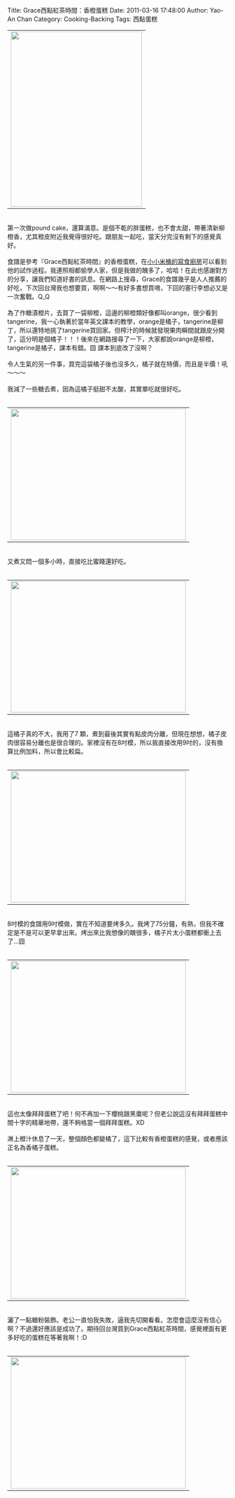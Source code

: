 Title: Grace西點紅茶時間：香橙蛋糕
Date: 2011-03-16 17:48:00
Author: Yao-An Chan
Category: Cooking-Backing
Tags: 西點蛋糕


<div class='post'>
<center><table style="width: auto;"><tbody><tr><td><a href="https://picasaweb.google.com/lh/photo/gMe2uW8jNEfBzOGloa3uaA?feat=embedwebsite"><img height="400" src="https://lh3.googleusercontent.com/_mvtDPM7iODU/TXvnclOx_nI/AAAAAAAAJ-s/GGsiyNCFCKc/s400/P1010705.jpg" width="300" /></a></td></tr></tbody></table></center><br />第一次做pound cake，還算滿意。是個不乾的胖蛋糕，也不會太甜，帶著清新柳橙香，尤其橙皮附近我覺得很好吃。跟朋友一起吃，當天分完沒有剩下的感覺真好。<br /><br />食譜是參考『Grace西點紅茶時間』的香橙蛋糕，在<a href="http://www.wretch.cc/blog/mitong/22949269">小小米桶的寫食廚房</a>可以看到他的試作過程。我連照相都偷學人家，但是我做的醜多了，哈哈！在此也感謝對方的分享，讓我們知道好書的訊息。在網路上搜尋，Grace的食譜幾乎是人人推薦的好吃，下次回台灣我也想要買，啊啊～～有好多書想買唷，下回的塞行李想必又是一次奮戰。Q_Q<br /><br />為了作糖漬橙片，去買了一袋柳橙，這邊的柳橙類好像都叫orange，很少看到tangerine，我一心執著於當年英文課本的教學，orange是橘子，tangerine是柳丁，所以還特地挑了tangerine買回家。但榨汁的時候就發現果肉瞬間就跟皮分開了，這分明是個橘子！！！後來在網路搜尋了一下，大家都說orange是柳橙，tangerine是橘子，課本有錯。囧 課本到底改了沒啊？<br /><br />令人生氣的另一件事，買完這袋橘子後也沒多久，橘子就在特價，而且是半價！吼～～～<br /><br />我減了一些糖去煮，因為這橘子挺甜不太酸，其實單吃就很好吃。<br /><br /><center><table style="width: auto;"><tbody><tr><td><a href="https://picasaweb.google.com/lh/photo/Z0hsuQUdrnTlal1uLUxm6w?feat=embedwebsite"><img height="300" src="https://lh5.googleusercontent.com/_mvtDPM7iODU/TXvnZ31qGuI/AAAAAAAAJ-U/2OPPbPHhguU/s400/P1010692.jpg" width="400" /></a></td></tr></tbody></table></center><br />又煮又悶一個多小時，直接吃比蜜餞還好吃。<br /><br /><center><table style="width: auto;"><tbody><tr><td><a href="https://picasaweb.google.com/lh/photo/sMVvNOwWtkY1tEYwHVJ1bA?feat=embedwebsite"><img height="300" src="https://lh6.googleusercontent.com/_mvtDPM7iODU/TXvnavcoMtI/AAAAAAAAJ-c/3vZQExWi15c/s400/P1010695.jpg" width="400" /></a></td></tr></tbody></table></center><br />這橘子真的不大，我用了7 顆，煮到最後其實有點皮肉分離，但現在想想，橘子皮肉很容易分離也是很合理的。家裡沒有在8吋模，所以我直接改用9吋的，沒有換算比例加料，所以會比較扁。<br /><br /><center><table style="width: auto;"><tbody><tr><td><a href="https://picasaweb.google.com/lh/photo/R29y4ucQzqYvVDoRR2FCWQ?feat=embedwebsite"><img height="300" src="https://lh5.googleusercontent.com/_mvtDPM7iODU/TXvnZrSvJQI/AAAAAAAAJ-Q/wV7kPm5-9fc/s400/P1010691.jpg" width="400" /></a></td></tr></tbody></table></center><br />8吋模的食譜用9吋模做，實在不知道要烤多久。我烤了75分鐘，有熟，但我不確定是不是可以更早拿出來。烤出來比我想像的醜很多，橘子片太小蛋糕都衝上去了...囧<br /><br /><center><table style="width: auto;"><tbody><tr><td><a href="https://picasaweb.google.com/lh/photo/LTT3wzsvrw3s4nCkRdvQQA?feat=embedwebsite"><img height="300" src="https://lh4.googleusercontent.com/_mvtDPM7iODU/TXvnb8j5tfI/AAAAAAAAJ-g/NDJQvGvw2V4/s400/P1010697.jpg" width="400" /></a></td></tr></tbody></table></center><br />這也太像拜拜蛋糕了吧！何不再加一下櫻桃跟黑棗呢？但老公說這沒有拜拜蛋糕中間十字的精華地帶，還不夠格當一個拜拜蛋糕。XD<br /><br />淋上橙汁休息了一天，整個顏色都變橘了，這下比較有香橙蛋糕的感覺，或者應該正名為香橘子蛋糕。<br /><br /><center><table style="width: auto;"><tbody><tr><td><a href="https://picasaweb.google.com/lh/photo/gBncrgsb0viZgOVyZgYevg?feat=embedwebsite"><img height="300" src="https://lh6.googleusercontent.com/_mvtDPM7iODU/TXvncEhm7JI/AAAAAAAAJ-o/yWWK2UFq-YA/s400/P1010704.jpg" width="400" /></a></td></tr></tbody></table></center><br />灑了一點糖粉裝飾。老公一直怕我失敗，逼我先切開看看。怎麼會這麼沒有信心啊？不過還好應該是成功了。期待回台灣買到Grace西點紅茶時間，感覺裡面有更多好吃的蛋糕在等著我啊！:D<br /><br /><center><table style="width: auto;"><tbody><tr><td><a href="https://picasaweb.google.com/lh/photo/bCE1-aRYk5o4--yXgdzQTQ?feat=embedwebsite"><img height="300" src="https://lh5.googleusercontent.com/_mvtDPM7iODU/TXvnc2WKoBI/AAAAAAAAJ-w/8Q5yqcpUOpY/s400/P1010707.jpg" width="400" /></a></td></tr></tbody></table></center></div>
